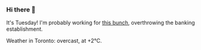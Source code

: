 ### Hi there :wave:

It's Tuesday! I'm probably working for [this bunch](https://github.com/kohofinancial), overthrowing the banking establishment.

Weather in Toronto: overcast, at +2°C.
